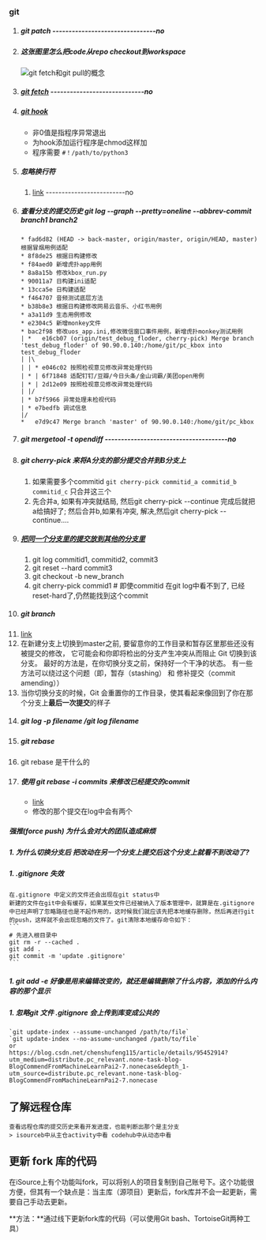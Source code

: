 ### git
1. ##### git patch --------------------------------no
1. ##### 这张图里怎么把code从repo checkout到workspace
      ![git fetch和git pull的概念](http://kmknkk.oss-cn-beijing.aliyuncs.com/image/git.jpg)
2. ##### [git fetch](https://www.cnblogs.com/runnerjack/p/9342362.html) -----------------------------no
3. ##### [git hook](https://www.git-scm.com/book/zh/v2/%E8%87%AA%E5%AE%9A%E4%B9%89-Git-Git-%E9%92%A9%E5%AD%90)
   - 非0值是指程序异常退出
   - 为hook添加运行程序是chmod这样加
   - 程序需要 `#！/path/to/python3`
4. ##### 忽略换行符
   1. [link](https://blog.csdn.net/nanyilou_xiaoye/article/details/79075092) -------------------------no
5. ##### 查看分支的提交历史 git log --graph --pretty=oneline --abbrev-commit branch1 branch2
    ```
    * fad6d82 (HEAD -> back-master, origin/master, origin/HEAD, master) 根据冒烟用例适配
    * 8f8de25 根据日构建修改
    * f84aed0 新增虎扑app用例
    * 8a8a15b 修改kbox_run.py
    * 90011a7 日构建ini适配
    * 13cca5e 日构建适配
    * f464707 音频测试底层方法
    * b38b8e3 根据日构建修改网易云音乐、小红书用例
    * a3a11d9 生态用例修改
    * e2304c5 新增monkey文件
    * bac2f98 修改uos_app.ini,修改微信窗口事件用例，新增虎扑monkey测试用例
    | *   e16cb07 (origin/test_debug_floder, cherry-pick) Merge branch 'test_debug_floder' of 90.90.0.140:/home/git/pc_kbox into test_debug_floder 
    | |\  
    | | * e046c02 按照检视意见修改异常处理代码
    | * | 6f71848 适配钉钉/豆瓣/今日头条/金山词霸/美团open用例
    | * | 2d12e09 按照检视意见修改异常处理代码
    | |/  
    | * b7f5966 异常处理未检视代码
    | * e7bedfb 调试信息
    |/  
    *   e7d9c47 Merge branch 'master' of 90.90.0.140:/home/git/pc_kbox
    ```
6. ##### git mergetool -t opendiff --------------------------------------no
7. ##### git cherry-pick 来将A分支的部分提交合并到B分支上
   1. 如果需要多个commitid `git cherry-pick commitid_a commitid_b commitid_c` 只合并这三个
   2. 先合并a, 如果有冲突就结局, 然后git cherry-pick --continue 完成后就把a给搞好了; 然后合并b,如果有冲突, 解决,然后git cherry-pick --continue....
8. ##### [把同一个分支里的提交放到其他的分支里](https://github.com/k88hudson/git-flight-rules/blob/master/README_zh-CN.md#rebasing-%E5%92%8C%E5%90%88%E5%B9%B6merging)
   1. git log commitid1, commitid2, commit3
   2. git reset --hard commit3
   3. git checkout -b new_branch
   4. git cherry-pick commid1 # 即使commitid 在git log中看不到了, 已经reset-hard了,仍然能找到这个commit
9.  ##### git branch
   5. [link](https://blog.csdn.net/duxing_langzi/article/details/80295573?utm_medium=distribute.pc_relevant.none-task-blog-2%7Edefault%7ECTRLIST%7Edefault-1.no_search_link&depth_1-utm_source=distribute.pc_relevant.none-task-blog-2%7Edefault%7ECTRLIST%7Edefault-1.no_search_link)
   6. 在新建分支上切换到master之前, 要留意你的工作目录和暂存区里那些还没有被提交的修改， 它可能会和你即将检出的分支产生冲突从而阻止 Git 切换到该分支。 最好的方法是，在你切换分支之前，保持好一个干净的状态。 有一些方法可以绕过这个问题（即，暂存（stashing） 和 修补提交（commit amending））
   7. 当你切换分支的时候，Git 会重置你的工作目录，使其看起来像回到了你在那个分支上**最后一次提交**的样子
10. ##### git log -p filename /git log filename
11. ##### git rebase
   8. git rebase 是干什么的
   9. ##### 使用 git rebase -i commits 来修改已经提交的commit
      - [link](https://git-scm.com/book/zh/v2/Git-%E5%B7%A5%E5%85%B7-%E9%87%8D%E5%86%99%E5%8E%86%E5%8F%B2)
      - 修改的那个提交在log中会有两个
##### 强推(force push) 为什么会对大的团队造成麻烦
##### 1. 为什么切换分支后 把改动在另一个分支上提交后这个分支上就看不到改动了?
##### 1. .gitignore 失效
    在.gitignore 中定义的文件还会出现在git status中
    新建的文件在git中会有缓存，如果某些文件已经被纳入了版本管理中，就算是在.gitignore中已经声明了忽略路径也是不起作用的，这时候我们就应该先把本地缓存删除，然后再进行git的push，这样就不会出现忽略的文件了。git清除本地缓存命令如下：
    ```
    # 先进入根目录中
    git rm -r --cached .
    git add .
    git commit -m 'update .gitignore'
    ```
##### 1. git add -e 好像是用来编辑改变的，就还是编辑删除了什么内容，添加的什么内容的那个显示
##### 1. 忽略git 文件 .gitignore 会上传到库变成公共的
    `git update-index --assume-unchanged /path/to/file`
    `git update-index --no-assume-unchanged /path/to/file`
    or 
    https://blog.csdn.net/chenshufeng115/article/details/95452914?utm_medium=distribute.pc_relevant.none-task-blog-BlogCommendFromMachineLearnPai2-7.nonecase&depth_1-utm_source=distribute.pc_relevant.none-task-blog-BlogCommendFromMachineLearnPai2-7.nonecase

## 了解远程仓库
    查看远程仓库的提交历史来看开发进度，也能判断出那个是主分支
    > isourceb中从主仓activity中看 codehub中从动态中看
## 更新 fork 库的代码

在iSource上有个功能叫fork，可以将别人的项目复制到自己账号下。这个功能很方便，但其有一个缺点是：当主库（源项目）更新后，fork库并不会一起更新，需要自己手动去更新。

**方法：**通过线下更新fork库的代码（可以使用Git bash、TortoiseGit两种工具）
